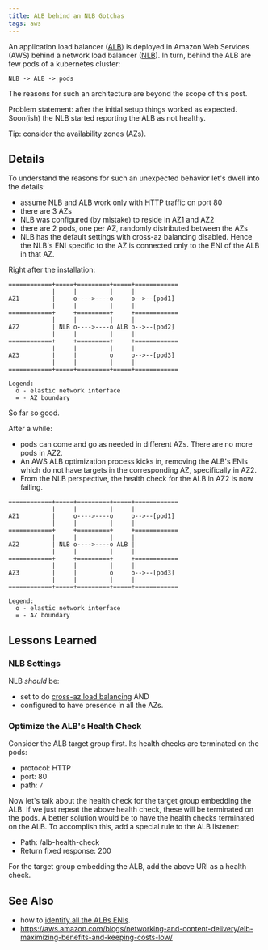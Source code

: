 ```yaml
---
title: ALB behind an NLB Gotchas
tags: aws
---
```


An application load balancer
([ALB](https://docs.aws.amazon.com/elasticloadbalancing/latest/application/introduction.html))
is deployed in Amazon Web Services (AWS) behind a network load balancer
([NLB](https://docs.aws.amazon.com/elasticloadbalancing/latest/network/introduction.html)).
In turn, behind the ALB are few pods of a kubernetes cluster:

```
NLB -> ALB -> pods
```

The reasons for such an architecture are beyond the scope of this post.

Problem statement: after the initial setup things worked as expected.  Soon(ish)
the NLB started reporting the ALB as not healthy.

Tip: consider the availability zones (AZs).

## Details

To understand the reasons for such an unexpected behavior let's dwell into the
details:

* assume NLB and ALB work only with HTTP traffic on port 80
* there are 3 AZs
* NLB was configured (by mistake) to reside in AZ1 and AZ2
* there are 2 pods, one per AZ, randomly distributed between the AZs
* NLB has the default settings with cross-az balancing disabled. Hence the NLB's
ENI specific to the AZ is connected only to the ENI of the ALB in that AZ.

Right after the installation:
```
============+=====+=========+=====+============
            |     |         |     |
AZ1         |     o---->----o     o-->--[pod1]
            |     |         |     |
============+     +=========+     +============
            |     |         |     |
AZ2         | NLB o---->----o ALB o-->--[pod2]
            |     |         |     |
============+     +=========+     +============
            |     |         |     |
AZ3         |     |         o     o-->--[pod3]
            |     |         |     |
============+=====+=========+=====+============

Legend:
  o - elastic network interface
  = - AZ boundary
```

So far so good.

After a while:

* pods can come and go as needed in different AZs. There are no more pods in
AZ2.
* An AWS ALB optimization process kicks in, removing the ALB's ENIs which do not
have targets in the corresponding AZ, specifically in AZ2.
* From the NLB perspective, the health check for the ALB in AZ2 is now failing.

```
============+=====+=========+=====+============
            |     |         |     |
AZ1         |     o---->----o     o-->--[pod1]
            |     |         |     |
============+     +=========+     +============
            |     |         |     |
AZ2         | NLB o---->----o ALB |
            |     |         |     |
============+     +=========+     +============
            |     |         |     |
AZ3         |     |         o     o-->--[pod3]
            |     |         |     |
============+=====+=========+=====+============

Legend:
  o - elastic network interface
  = - AZ boundary
```

## Lessons Learned

### NLB Settings

NLB *should* be:

* set to do
[cross-az load balancing](https://docs.aws.amazon.com/elasticloadbalancing/latest/network/target-group-cross-zone.html)
AND
* configured to have presence in all the AZs.

### Optimize the ALB's Health Check

Consider the ALB target group first.  Its health checks are terminated on the
pods:

* protocol: HTTP
* port: 80
* path: `/`

Now let's talk about the health check for the target group embedding the ALB.
If we just repeat the above health check, these will be terminated on the pods.
A better solution would be to have the health checks terminated on the ALB.
To accomplish this, add a special rule to the ALB listener:

* Path: /alb-health-check
* Return fixed response: 200

For the target group embedding the ALB, add the above URI as a health check.


## See Also

* how to [identify all the ALBs ENIs](https://www.linkedin.com/pulse/aws-alb-internal-external-one-instance-max-fortun-2o9we).
* https://aws.amazon.com/blogs/networking-and-content-delivery/elb-maximizing-benefits-and-keeping-costs-low/
